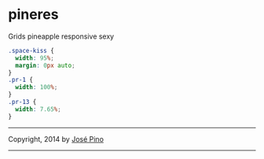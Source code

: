 pineres
=======

Grids pineapple responsive sexy

```css
.space-kiss {
  width: 95%;
  margin: 0px auto;
}
.pr-1 {
  width: 100%;
}
.pr-13 {
  width: 7.65%;
}
```

-------------

Copyright, 2014 by [José Pino](http://twitter.com/mrjopino)

-------------
